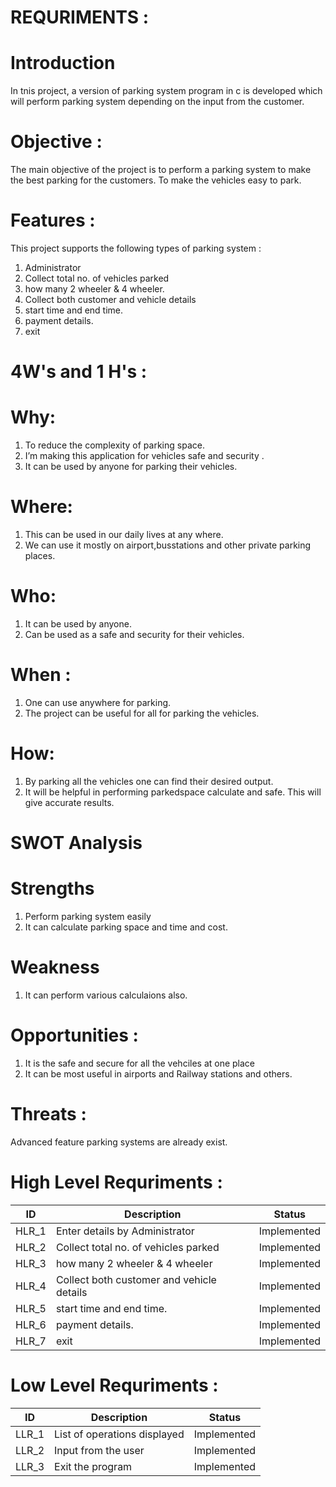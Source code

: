 # REQURIMENTS :

# Introduction

In tnis project, a version of parking system program in c is developed which will perform parking system depending on the input from the customer.

# Objective :

The main objective of the project is to perform a parking system to make the best parking  for the customers. To make the vehicles easy to park.

# Features :

This project supports the following types of parking system :
1. Administrator
2. Collect total no. of vehicles parked
3. how many 2 wheeler & 4 wheeler.
4. Collect both customer and vehicle details
5. start time and end time.
6. payment details.
7. exit

# 4W's and 1 H's :

# Why:
  1. To reduce the complexity of parking space.
  2. I’m making this application for vehicles safe and security .
  3. It can be used by anyone for parking their vehicles.
# Where:
  1. This can be used in our daily lives at any where.
  2. We can use it mostly on airport,busstations and other private parking places.
#  Who:
  1. It can be used by anyone.
  2. Can be used as a safe and security for their vehicles.
# When :
  1. One can use anywhere for parking.
  2. The project can be useful for all for parking the vehicles.
# How:
  1. By parking all the vehicles one can find their desired output.
  2. It will be helpful in performing parkedspace calculate and safe. This will give accurate results.
  
# SWOT Analysis

# Strengths
  1. Perform parking system easily
  2. It can calculate parking space and time and cost.
# Weakness
  1. It can perform various calculaions also.

# Opportunities :
  1. It is the safe and secure for all the vehciles at one place
  2. It can be most useful in airports and Railway stations and others.
 
# Threats :
   Advanced feature parking systems are already exist.

# High Level Requriments :

ID      |  Description                                     | Status
------- |--------------------------------------------------|---------------
HLR_1   |   Enter details by Administrator                 |    Implemented
HLR_2   |   Collect total no. of vehicles parked           |    Implemented  
HLR_3   |   how many 2 wheeler & 4 wheeler                 |    Implemented
HLR_4   |   Collect both customer and vehicle details      |    Implemented
HLR_5   |   start time and end time.                       |    Implemented
HLR_6   |   payment details.                               |    Implemented
HLR_7   |   exit                                           |    Implemented

# Low Level Requriments :

ID      |   Description                                    |   Status
--------|--------------------------------------------------|----------------
LLR_1   | List of operations displayed                     |  Implemented
LLR_2   | Input from the user                              |  Implemented
LLR_3   | Exit the program                                 |  Implemented

